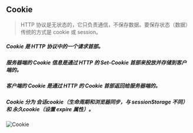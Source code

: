 ## Cookie
> HTTP 协议是无状态的，它只负责通信，不保存数据。要保存状态（数据）传统的方式是 cookie 或 session。

##### Cookie 是 HTTP 协议中的一个请求首部。
##### 服务器端的 Cookie 信息是通过 HTTP 的 Set-Cookie 首部来投放并存储到客户端的。
##### 客户端的 Cookie 是通过 HTTP 的 Cookie 首部返回给服务器端的。
##### Cookie 分为 会话cookie（生命周期和浏览器同步，与 sessionStorage 不同） 和 永久cookie（设置 expire 属性）。



![Cookie](https://github.com/StRothschild/Network/blob/master/resource/NetWork%20%E2%80%94%20Cookie.png?raw=true)

